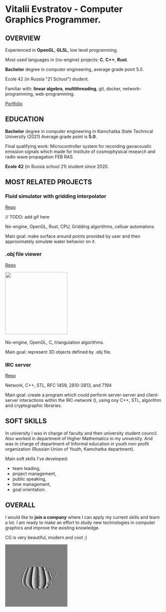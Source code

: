 # Vitalii Evstratov - Computer Graphics Programmer.

## OVERVIEW

Experienced in **OpenGL**, **GLSL**, low level programming.

Most used languages in (no-engine) projects: **C**, **C++**, **Rust**.

**Bachelor** degree in computer engineering, average grade point 5.0.

Ecole 42 (in Russia "21 School") student.

Familiar with: **linear algebra**, **multithreading**, git, docker, network-programming, web-programming.

[Portfolio](https://github.com/vesord)

## EDUCATION

**Bachelor** degree in computer engineering in Kamchatka State Technical University (2021)
Average grade point is **5.0**.

Final qualifying work: Microcontroller system for recording geoacoustic emission signals which made for Institute of cosmophysical research and radio wave propagation FEB RAS 

**Ecole 42** (in Russia school 21) student since 2020.

## MOST RELATED PROJECTS

### Fluid simulator with gridding interpolator

[Repo](https://github.com/vesord/water_cellar_automaton)

// TODO: add gif here

No-engine, OpenGL, Rust, CPU, Gridding algorithms, celluar automatons.

Main goal: make surface around points provided by user and then approximately simulate water behavior on it.

### .obj file viewer

[Repo](https://github.com/vesord/obj_viewer)

<img src="https://github.com/vesord/HeavyStuffForOtherRepos/blob/master/obj_viewer/agalia.gif" width="200" height="200" />

No-engine, OpenGL, C, triangulation algorithms.

Main goal: represent 3D objects defined by .obj file.

### IRC server

[Repo](https://github.com/zkerriga/irc-server)

Network, C++, STL, RFC 1459, 2810-2813, and 7194

Main goal: create a program which could perform server-server and client-server interactions within the IRC-network (), using ony C++, STL, algorithm and cryptographic libraries.

## SOFT SKILLS

In university I was in charge of faculty and then university student council. 
Also worked in department of Higher Mathematics in my university. 
And was in charge of department of Informal education in youth non-profit organization (Russian Union of Youth, Kamchatka department).

Main soft skills I’ve developed:
- team leading,
- project management,
- public speaking,
- time management,
- goal orientation.

## OVERALL

I would like to **join a company** where I can apply my current skills and learn a lot. I am ready to make an effort to study new technologies in computer graphics and improve the existing knowledge. 

CG is very beautiful, modern and cool ;)

<img src="https://github.com/vesord/HeavyStuffForOtherRepos/blob/master/obj_viewer/teapot.gif" width="200" height="200" />
